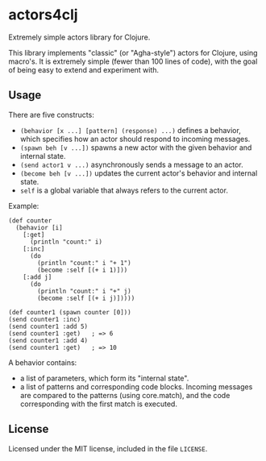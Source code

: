 # actors4clj

Extremely simple actors library for Clojure.

This library implements "classic" (or "Agha-style") actors for Clojure, using macro's. It is extremely simple (fewer than 100 lines of code), with the goal of being easy to extend and experiment with.

## Usage

There are five constructs:

* `(behavior [x ...] [pattern] (response) ...)` defines a behavior, which specifies how an actor should respond to incoming messages.
* `(spawn beh [v ...])` spawns a new actor with the given behavior and internal state.
* `(send actor1 v ...)` asynchronously sends a message to an actor.
* `(become beh [v ...])` updates the current actor's behavior and internal state.
* `self` is a global variable that always refers to the current actor.

Example:

```
(def counter
  (behavior [i]
    [:get]
      (println "count:" i)
    [:inc]
      (do
        (println "count:" i "+ 1")
        (become :self [(+ i 1)]))
    [:add j]
      (do
        (println "count:" i "+" j)
        (become :self [(+ i j)]))))

(def counter1 (spawn counter [0]))
(send counter1 :inc)
(send counter1 :add 5)
(send counter1 :get)   ; => 6
(send counter1 :add 4)
(send counter1 :get)   ; => 10
```

A behavior contains:
* a list of parameters, which form its "internal state".
* a list of patterns and corresponding code blocks. Incoming messages are compared to the patterns (using core.match), and the code corresponding with the first match is executed.

## License

Licensed under the MIT license, included in the file `LICENSE`.
